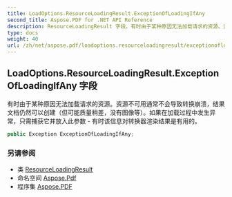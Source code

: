 ```yaml
---
title: LoadOptions.ResourceLoadingResult.ExceptionOfLoadingIfAny
second_title: Aspose.PDF for .NET API Reference
description: ResourceLoadingResult 字段。有时由于某种原因无法加载请求的资源。资源不可用通常不会导致转换崩溃，结果文档仍然可以创建（但可能质量稍差，没有图像等）。如果在加载过程中发生异常，只需捕获它并放入此参数 - 有时该信息对转换器渲染结果是有用的。
type: docs
weight: 40
url: /zh/net/aspose.pdf/loadoptions.resourceloadingresult/exceptionofloadingifany/
---
```

## LoadOptions.ResourceLoadingResult.ExceptionOfLoadingIfAny 字段

有时由于某种原因无法加载请求的资源。资源不可用通常不会导致转换崩溃，结果文档仍然可以创建（但可能质量稍差，没有图像等）。如果在加载过程中发生异常，只需捕获它并放入此参数 - 有时该信息对转换器渲染结果是有用的。

```csharp
public Exception ExceptionOfLoadingIfAny;
```

### 另请参阅

* 类 [ResourceLoadingResult](../)
* 命名空间 [Aspose.Pdf](../../../aspose.pdf/)
* 程序集 [Aspose.PDF](../../../)